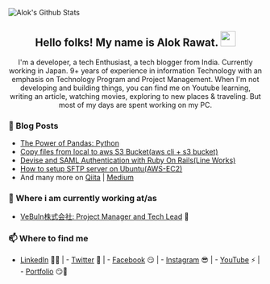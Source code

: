 ![Alok's Github Stats](https://github-readme-stats.vercel.app/api?username=alokrawat050&show_icons=true&theme=radical)

<h2 align="center">Hello folks! My name is Alok Rawat. <img src="https://raw.githubusercontent.com/MartinHeinz/MartinHeinz/master/wave.gif" width="30px"></h2> 

<p align="center">I'm a developer, a tech Enthusiast, a tech blogger from India. Currently working in Japan. 9+ years of experience in information Technology with an emphasis on Technology Program and Project Management. 
When I'm not developing and building things, you can find me on Youtube learning, writing an article, watching movies, exploring to new places & traveling. But most of my days are spent working on my PC.</p>

### 📰 Blog Posts
<!-- BLOG-POST-LIST:START -->
- [The Power of Pandas: Python](https://qiita.com/alokrawat050/items/f807d193d1e677f6916f/)
- [Copy files from local to aws S3 Bucket(aws cli + s3 bucket)](https://qiita.com/alokrawat050/items/56820afdb6968deec6a2/)
- [Devise and SAML Authentication with Ruby On Rails(Line Works)](https://qiita.com/alokrawat050/items/98a40c414d06a6e679ca/)
- [How to setup SFTP server on Ubuntu(AWS-EC2)](https://qiita.com/alokrawat050/items/709d3c777407ab658aa9/)
- And many more on [Qiita](https://qiita.com/alokrawat050/) | [Medium](https://medium.com/@alokrawat050/)

<!-- BLOG-POST-LIST:END -->

### 💼 Where i am currently working at/as
<!-- Working Status:START -->
- [VeBuIn株式会社: Project Manager and Tech Lead](https://owlsectechnologies.co.ke) 💼 
<!-- Working Status:END -->

### 📫 Where to find me
<!-- Where to find me:START -->
- [LinkedIn](https://www.linkedin.com/in/alokrawat050) 👨💼 | - [Twitter](https://twitter.com/alokrawat0502) 🐤 | - [Facebook](https://www.facebook.com/alokrawat050) 😏 | - [Instagram](https://www.instagram.com/alokrawat050) 😎 | - [YouTube](https://www.youtube.com/alokrawat) ⚡ | - [Portfolio](https://alokrawat050.github.io/alokrawat.github.io) 😏🔗
<!-- Where to find me:END -->

<!--
**alokrawat050/alokrawat050** is a ✨ _special_ ✨ repository because its `README.md` (this file) appears on your GitHub profile.

Here are some ideas to get you started:

- 🔭 I’m currently working on ...
- 🌱 I’m currently learning ...
- 👯 I’m looking to collaborate on ...
- 🤔 I’m looking for help with ...
- 💬 Ask me about ...
- 📫 How to reach me: ...
- 😄 Pronouns: ...
- ⚡ Fun fact: ...
-->
